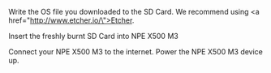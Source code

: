 Write the OS file you downloaded to the SD Card. We recommend using <a href=\"http://www.etcher.io/\">Etcher</a>.

Insert the freshly burnt SD Card into NPE X500 M3

Connect your NPE X500 M3 to the internet. Power the NPE X500 M3 device up.